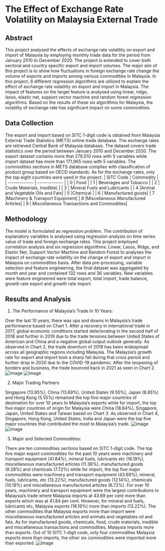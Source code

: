 # The Effect of Exchange Rate Volatility on Malaysia External Trade
## Abstract
This project analysed the effects of exchange rate volatility on export and import of Malaysia by employing monthly trade data for the period from January 2010 to December 2020. The project is extended to cover both sectoral and country specific export and import volumes. The major aim of this project is to show how fluctuations in foreign exchange rate change the volume of exports and imports among various commodities in Malaysia. In this project, 6 different regression algorithms are utilized to explain the effect of exchange rate volatility on export and import in Malaysia. The impact of features on the target feature is analysed using linear, ridge, lasso, elastic net, support vector machine and random forest regression algorithms. Based on the results of these six algorithms for Malaysia, the volatility of exchange rate has significant impact on some commodities.
## Data Collection
The export and import based on SITC 1-digit code is obtained from Malaysia External Trade Statistics (METS) online trade database. The exchange rates are retrieved Central Bank of Malaysia database. The dataset covers trade statistics over the period between January 2010 and December 2020. The export dataset contains more that 279,510 rows with 5 variables while import dataset has more than 171,965 rows with 5 variables. The commodities sections in METS database complies with classification of product group based on OECD standards. As for the exchange rates, only the top eight countries were used in the project. 
| SITC Code | Commodity |
| ------------- | ------------- |
| 0 | Food |
| 1 | Beverages and Tobacco |
| 2 | Crude Materials, Inedible) |
| 3 | Mineral Fuels and Lubricants |
| 4	|Animal and Vegetable Oils and Fats|
| 5	|Chemical |
| 6 |	Manufactured goods|
| 7 |Machinery & Transport Equipment|
| 8 |Miscellaneous Manufactured Articles|
| 9 |	Miscellaneous Transactions and Commodities|

## Methodology
The model is formulated as regression problem. The contribution of explanatory variables is analysed using regression analysis on time series value of trade and foreign exchange rates. This project employed correlation analysis and six regression algorithms: Linear, Lasso, Ridge, and Elastic Net, Support Vector Machine and Random Forest to analyses the impact of exchange rate volatility on the change of export and import in Malaysia on commodities basis. After data pre-processing, variable selection and feature engineering, the final dataset was aggregated by month and year and contained 132 rows and 36 variables. New variables were feature engineered were total export, total import, trade balance, growth rate export and growth rate import.

## Results and Analysis
1. The Performance of Malaysia’s Trade In 10 Years:

Over the last 10 years, there was ups and downs in Malaysia’s trade performance based on Chart 1. After a recovery in international trade in 2017, global economic conditions started deteriorating in the second half of 2018 and further in 2019 due to the trade tensions between United States of American and China and a negative global output outlook generally. As observed in Chart 2, the trade downturn of 2019 has been widespread across all geographic regions including Malaysia. The Malaysia’s growth rate for export and import took a sharp fall during that crisis period and further drop in 2020 due to the COVID-19 pandemic. After the reopening of borders and business, the trade bounced back in 2021 as seen in Chart 2.
![image](https://user-images.githubusercontent.com/58675575/178284791-347b472e-9921-44be-8292-1610f257f9be.png)
![image](https://user-images.githubusercontent.com/58675575/178284860-94fc5e2d-5463-4df8-9ce8-829c1183e098.png)

2. Major Trading Partners

Singapore (13.95%), China (13.69%), United States (9.55%), Japan (8.65%) and Hong Kong (5.55%) remained the top five major countries of destination for over 10 years to Malaysia’s exports while for import, the top five major countries of origin for Malaysia were China (18.64%), Singapore, Japan, United States and Taiwan based on Chart 3. As observed in Chart 4, Singapore, Hong Kong, United States, India and Japan were the top five major countries that contributed the most to Malaysia’s trade.
![image](https://user-images.githubusercontent.com/58675575/178285049-aa9c85a9-956b-4be1-928e-d7ff7d372e2a.png)
![image](https://user-images.githubusercontent.com/58675575/178285149-17eb282e-528d-4ab5-9b12-64d10fa2d05c.png)

3. Major and Selected Commodities:

There are ten commodities sections based on SITC 1-digit code. The top five major export commodities for the past 10 years were machinery and transport equipment (41.84%), mineral fuels, lubricants etc (16.19%), miscellaneous manufactured articles (11.36%), manufactured goods (9.28%) and chemicals (7.72%) while for import, the top five major commodities were machinery and transport equipment (43.69%), mineral, fuels, lubricants, etc (13.22%), manufactured goods (12.14%), chemicals (10.19%) and miscellaneous manufactured articles (6.72%). For over 10 years, machinery and transport equipment were the largest contributions to Malaysia’s trade where Malaysia imports at 43.69 per cent more than exports which was at 41.84 per cent. However, for mineral and fuels, lubricants etc, Malaysia exports (16.19%) more than imports (13.22%). The other commodities that Malaysia exports more than import were miscellaneous manufactured articles and animals and vegetables oil and fats. As for manufactured goods, chemicals, food, crude materials, inedible and miscellaneous transactions and commodities, Malaysia imports more than exports. Out of 10 SITC 1-digit code, only four commodities Malaysia exports more than imports, the other six commodities were imported more than exported.
![image](https://user-images.githubusercontent.com/58675575/178285383-32e6da82-50bb-4d51-81ad-2c610c2c4e79.png)


